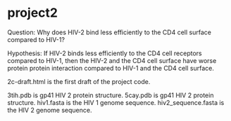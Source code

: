 # project2
Question: Why does HIV-2 bind less efficiently to the CD4 cell surface compared to HIV-1?  

Hypothesis: If HIV-2 binds less efficiently to the CD4 cell receptors compared to HIV-1, then the HIV-2 and the CD4 cell surface have worse protein protein interaction compared to HIV-1 and the CD4 cell surface.

2c-draft.html is the first draft of the project code.

3tih.pdb is gp41 HIV 2 protein structure.
5cay.pdb is gp41 HIV 2 protein structure.
hiv1.fasta is the HIV 1 genome sequence.
hiv2_sequence.fasta is the HIV 2 genome sequence.
